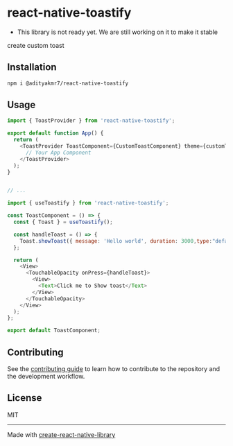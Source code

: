 # react-native-toastify

- This library is not ready yet. We are still working on it to make it stable

create custom toast

## Installation

```sh
npm i @adityakmr7/react-native-toastify
```

## Usage

```js
import { ToastProvider } from 'react-native-toastify';

export default function App() {
  return (
    <ToastProvider ToastComponent={CustomToastComponent} theme={customTheme}>
      // Your App Component
    </ToastProvider>
  );
}


// ...

import { useToastify } from 'react-native-toastify';

const ToastComponent = () => {
  const { Toast } = useToastify();

  const handleToast = () => {
    Toast.showToast({ message: 'Hello world', duration: 3000,type:"default" });
  };

  return (
    <View>
      <TouchableOpacity onPress={handleToast}>
        <View>
          <Text>Click me to Show toast</Text>
        </View>
      </TouchableOpacity>
    </View>
  );
};

export default ToastComponent;

```

## Contributing

See the [contributing guide](CONTRIBUTING.md) to learn how to contribute to the repository and the development workflow.

## License

MIT

---

Made with [create-react-native-library](https://github.com/callstack/react-native-builder-bob)
